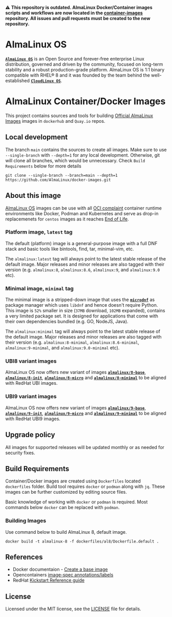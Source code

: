 ⚠️ **This repository is outdated. AlmaLinux Docker/Container images scripts and workflows are now located in the [container-images](https://github.com/AlmaLinux/container-images) repository. All issues and pull requests must be created to the new repository.**
 
# AlmaLinux OS

[**`AlmaLinux OS`**](https://almalinux.org/) is an Open Source and forever-free enterprise Linux distribution, governed and driven by the community, focused on long-term stability and a robust production-grade platform. AlmaLinux OS is 1:1 binary compatible with RHEL® 8 and it was founded by the team behind the well-established [**`CloudLinux OS`**](https://www.cloudlinux.com/all-products/product-overview/cloudlinuxos).

# AlmaLinux Container/Docker Images

This project contains sources and tools for building [Official AlmaLinux Images](https://hub.docker.com/_/almalinux) images in `dockerhub` and `Quay.io` repos.

## Local development

The branch `main` contains the sources to create all images. Make sure to use `--single-branch` with `--depth=1` for any local development. Otherwise, git will clone all branches, which would be unnecessary. Check `Build Requirements` below for more details

```
git clone --single-branch --branch=main --depth=1  https://github.com/AlmaLinux/docker-images.git
```

## About this image

[AlmaLinux OS](https://almalinux.org/) images can be use with all [OCI complaint](https://opencontainers.org/) container runtime environments like Docker, Podman and Kubernetes and serve as drop-in replacemenets for `centos` images as it reaches [End of Life](https://centos.org/centos-linux-eol/).

### Platform image, `latest` tag

The default (platform) image is a general-purpose image with a full DNF stack and basic tools like bintools, find, tar, minimal-vim, etc.

The `almalinux:latest` tag will always point to the latest stable release of the default image. Major releases and minor releases are also tagged with their version (e.g. `almalinux:8`, `almalinux:8.6`, `almalinux:9`, and `almalinux:9.0` etc).

### Minimal image, `minimal` tag

The minimal image is a stripped-down image that uses the [**`microdnf`**](https://github.com/rpm-software-management/microdnf) as package manager which uses `libdnf` and hence doesn't require Python. This image is `52%` smaller in size (`37MB` download, `102MB` expanded), contains a very limited package set. It is designed for applications that come with their own dependencies bundled (e.g. GO, NodeJS, Java).

The `almalinux:minimal` tag will always point to the latest stable release of the default image. Major releases and minor releases are also tagged with their version (e.g. `almalinux:8-minimal`, `almalinux:8.6-minimal`, `almalinux:9-minimal`, and `almalinux:9.0-minimal` etc).

### UBI8 variant images

AlmaLinux OS now offers new variant of images [**`almalinux/8-base`**](https://hub.docker.com/r/almalinux/8-base), [**`almalinux/8-init`**](https://hub.docker.com/r/almalinux/8-init), [**`almalinux/8-micro`**](https://hub.docker.com/r/almalinux/8-micro) and [**`almalinux/8-minimal`**](https://hub.docker.com/r/almalinux/8-minimal)  to be aligned with  RedHat UBI images.

### UBI9 variant images

AlmaLinux OS now offers new variant of images [**`almalinux/9-base`**](https://hub.docker.com/r/almalinux/9-base), [**`almalinux/9-init`**](https://hub.docker.com/r/almalinux/9-init), [**`almalinux/9-micro`**](https://hub.docker.com/r/almalinux/9-micro) and [**`almalinux/9-minimal`**](https://hub.docker.com/r/almalinux/9-minimal)  to be aligned with  RedHat UBI9 images.

## Upgrade policy

All images for supported releases will be updated monthly or as needed for security fixes.

## Build Requirements

Container/Docker images are created using `Dockerfiles` located `dockerfiles` folder. Build tool requires `docker` or `podman` along with `jq`. These images can be further customized by editing source files.

Basic knowledge of working with `docker` or `podman` is required. Most commands below `docker` can be replaced with `podman`.

###  Building Images

Use command below to build AlmaLinux 8, default image.

```
docker build -t almalinux-8 -f dockerfiles/al8/Dockerfile.default .
```

## References

* Docker documentaion - [Create a base image](https://docs.docker.com/develop/develop-images/baseimages/)
* Opencontainers [image-spec annotations/labels](https://github.com/opencontainers/image-spec/blob/master/annotations.md)
* RedHat [Kickstart Reference guide](https://access.redhat.com/documentation/en-us/red_hat_enterprise_linux/8/html/system_design_guide/kickstart-script-file-format-reference_system-design-guide)

## License

Licensed under the MIT license, see the [LICENSE](LICENSE) file for details.
